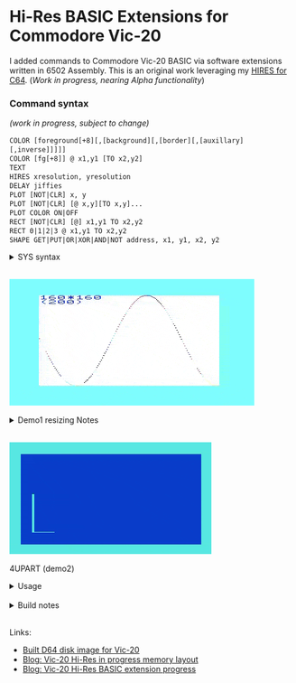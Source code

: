 # Hi-Res BASIC Extensions for Commodore Vic-20 #

I added commands to Commodore Vic-20 BASIC via software extensions
written in 6502 Assembly.  This is an original work leveraging my [HIRES for C64](https://github.com/davervw/hires-c64). (_Work in progress, nearing Alpha functionality_)

### Command syntax ###
_(work in progress, subject to change)_

    COLOR [foreground[+8][,[background][,[border][,[auxillary][,inverse]]]]]
    COLOR [fg[+8]] @ x1,y1 [TO x2,y2]
    TEXT
    HIRES xresolution, yresolution
    DELAY jiffies
    PLOT [NOT|CLR] x, y
    PLOT [NOT|CLR] [@ x,y][TO x,y]...
    PLOT COLOR ON|OFF
    RECT [NOT|CLR] [@] x1,y1 TO x2,y2
    RECT 0|1|2|3 @ x1,y1 TO x2,y2
    SHAPE GET|PUT|OR|XOR|AND|NOT address, x1, y1, x2, y2

<details>
<summary>SYS syntax</summary>

This syntax provides more complete access to low level features (especially until BASIC syntax implemented)

    SYS 40960, xres, yres : REM switch to graphics at resolution, may zero one axis, result in .X, .Y
    ; specify both zeros to switch back to text
    POKE 780, n1:POKE 781, n2:SYS 40963 : REM multiply .A and .X (shift/add method), result in .A(low),.X(high)
    POKE 780,781,782...:SYS 40966 : REM divide 16-bit(.A,.X) by .Y, result in .A(low), .X(high)
    SYS 40969 : REM get division remainder, result in .A(low), .X(high)
    SYS 40972, x, y : REM plot point on screen
    SYS 40975, x, y : REM erase point from screen
    SYS 40978 : REM get resolution in .X, .Y (781, 782)
    SYS 40981, x, y, "string" : REM draw text on graphics screen
    SYS 40984, fg[+8], bg, bd, alt, inverse : REM set VIC color registers and inverse flag, supports multicolor
    SYS 40987, x, y, color : REM multicolor plot/unplot
    SYS 40990, byte : REM fill hires graphics screen memory with byte value
    SYS 40993, color : REM set color used plotting points/lines (or 255 to reset)
    SYS 40996, x1, y1, x2, y2 [,color] : REM draw(/erase color 255) hires line, or multicolor line (color 0-3)
    SYS 40999, x1, y1, x2, y2 [,color] : REM draw/erase rectangle (multicolor 0-3, erase hires 255)
    SYS 41002, x1, y1, x2, y2, fg : REM set foreground color of hires 8x16 tiles
    SYS 41005, x1, y1, x2, y2, fg : REM set foreground color of text screen characters
    SYS 41008, jiffies : REM delay for a multiple of 1/60 of a second
    SYS 41011, x1, y1, x2, y2, op : REM shape operation GET(0), PUT(1), OR(2), XOR(3), AND(4), NOT(5)
    SYS 41014 : REM initialize package including BASIC vectors for list, crunch, execute, error
</details>

</br>

![Demo1 resizing](https://github.com/davervw/hires-vic-20/raw/master/doc/media/demo1/video.gif)
<details>
<summary>Demo1 resizing Notes</summary>

    Keys ,.<> change resolution
    Cursor keys adjust screen positioning
    RETURN exits
    (recommend run in Vice warp mode in emulation except for positioning)

</details>

</br>

![Demo2 shapes or blit](https://github.com/davervw/hires-vic-20/raw/master/doc/media/demo2/video2.gif)

4UPART (demo2)

<details>
<summary>Usage</summary>

    REM REQUIRES 8K expansion at $2000, and 8K expansion at $A000
    LOAD"LOADER",8 : REM LOAD/INIT HIRES20.ML
    RUN
    LOAD"HIRES28",8 : REM DEMO1
    RUN
    LOAD"4UPART",8 : REM DEMO2
    RUN

</details>

</br>

<details>
<summary>Build notes</summary>

* Compiling requires [ACME](https://sourceforge.net/projects/acme-crossass/) for use with Microsoft Visual Code.  
* Also leverages [Esshahn/acme-assembly-vscode-template](https://github.com/Esshahn/acme-assembly-vscode-template)
* Build launches [VICE](http://vice-emu.sourceforge.net/index.html#download) C-64 Emulator so install that too.
* And some manual editing of the development system and configuration files is required (e.g. ACME and VICE locations).  See build.sh for use within Visual Code.
* Additional work will be required for non-Windows platforms (but it's easy).
</details>

</br>

Links: 

* [Built D64 disk image for Vic-20](https://github.com/davervw/hires-vic-20/raw/master/build/hires20.d64)
* [Blog: Vic-20 Hi-Res in progress memory layout](https://techwithdave.davevw.com/2022/07/vic-20-hi-res-in-progress-memory-layout.html)
* [Blog: Vic-20 Hi-Res BASIC extension progress](https://techwithdave.davevw.com/2022/08/vic-20-hi-res-basic-extension-progress.html)

